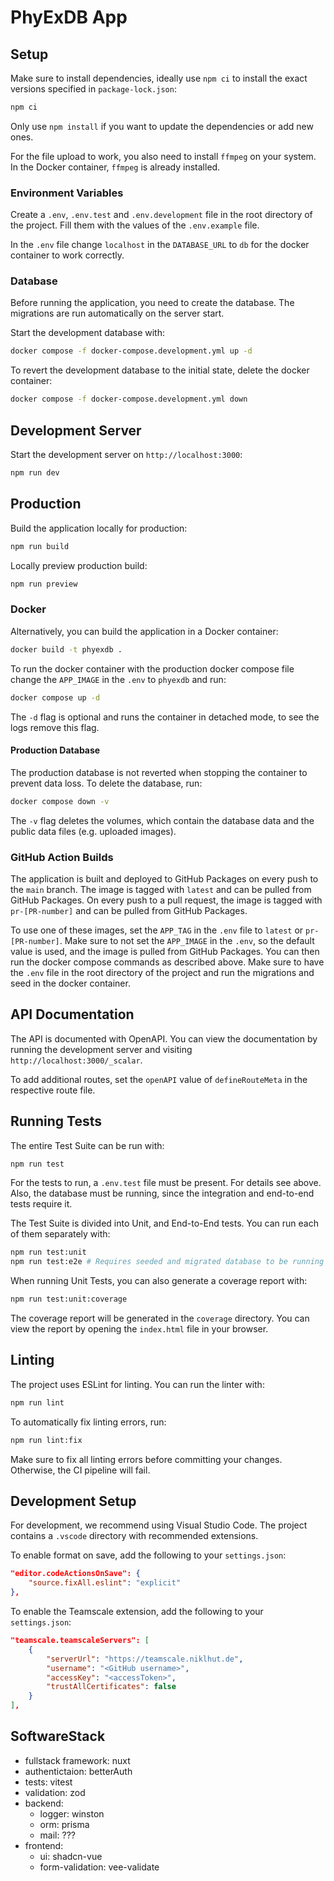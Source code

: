 # PhyExDB App

## Setup

Make sure to install dependencies, ideally use `npm ci` to install the exact versions specified in `package-lock.json`:

```bash
npm ci
```

Only use `npm install` if you want to update the dependencies or add new ones.

For the file upload to work, you also need to install `ffmpeg` on your system. In the Docker container, `ffmpeg` is already installed.

### Environment Variables

Create a `.env`, `.env.test` and `.env.development` file in the root directory of the project. Fill them with the values of the `.env.example` file.

In the `.env` file change `localhost` in the `DATABASE_URL` to `db` for the docker container to work correctly.

### Database

Before running the application, you need to create the database. The migrations are run automatically on the server start.

Start the development database with:

```bash
docker compose -f docker-compose.development.yml up -d
```

To revert the development database to the initial state, delete the docker container:

```bash
docker compose -f docker-compose.development.yml down
```

## Development Server

Start the development server on `http://localhost:3000`:

```bash
npm run dev
```

## Production

Build the application locally for production:

```bash
npm run build
```

Locally preview production build:

```bash
npm run preview
```

### Docker

Alternatively, you can build the application in a Docker container:

```bash
docker build -t phyexdb .
```

To run the docker container with the production docker compose file change the `APP_IMAGE` in the `.env` to `phyexdb` and run:

```bash
docker compose up -d
```

The `-d` flag is optional and runs the container in detached mode, to see the logs remove this flag.

#### Production Database

The production database is not reverted when stopping the container to prevent data loss. To delete the database, run:

```bash
docker compose down -v
```

The `-v` flag deletes the volumes, which contain the database data and the public data files (e.g. uploaded images).

### GitHub Action Builds

The application is built and deployed to GitHub Packages on every push to the `main` branch. The image is tagged with `latest` and can be pulled from GitHub Packages. On every push to a pull request, the image is tagged with `pr-[PR-number]` and can be pulled from GitHub Packages.

To use one of these images, set the `APP_TAG` in the `.env` file to `latest` or `pr-[PR-number]`. Make sure to not set the `APP_IMAGE` in the `.env`, so the default value is used, and the image is pulled from GitHub Packages. You can then run the docker compose commands as described above. Make sure to have the `.env` file in the root directory of the project and run the migrations and seed in the docker container.

## API Documentation

The API is documented with OpenAPI. You can view the documentation by running the development server and visiting `http://localhost:3000/_scalar`.

To add additional routes, set the `openAPI` value of `defineRouteMeta` in the respective route file.

## Running Tests

The entire Test Suite can be run with:

```bash
npm run test
```

For the tests to run, a `.env.test` file must be present. For details see above. Also, the database must be running, since the integration and end-to-end tests require it.

The Test Suite is divided into Unit, and End-to-End tests. You can run each of them separately with:

```bash
npm run test:unit
npm run test:e2e # Requires seeded and migrated database to be running
```

When running Unit Tests, you can also generate a coverage report with:

```bash
npm run test:unit:coverage
```

The coverage report will be generated in the `coverage` directory. You can view the report by opening the `index.html` file in your browser.

## Linting

The project uses ESLint for linting. You can run the linter with:

```bash
npm run lint
```

To automatically fix linting errors, run:

```bash
npm run lint:fix
```

Make sure to fix all linting errors before committing your changes. Otherwise, the CI pipeline will fail.

## Development Setup

For development, we recommend using Visual Studio Code. The project contains a `.vscode` directory with recommended extensions.

To enable format on save, add the following to your `settings.json`:

```json
"editor.codeActionsOnSave": {
    "source.fixAll.eslint": "explicit"
},
```

To enable the Teamscale extension, add the following to your `settings.json`:

```json
"teamscale.teamscaleServers": [
    {
        "serverUrl": "https://teamscale.niklhut.de",
        "username": "<GitHub username>",
        "accessKey": "<accessToken>",
        "trustAllCertificates": false
    }
],
```

## SoftwareStack

- fullstack framework: nuxt
- authentictaion: betterAuth
- tests: vitest
- validation: zod
- backend:
    - logger: winston
    - orm: prisma
    - mail: ???
- frontend:
    - ui: shadcn-vue
    - form-validation: vee-validate
